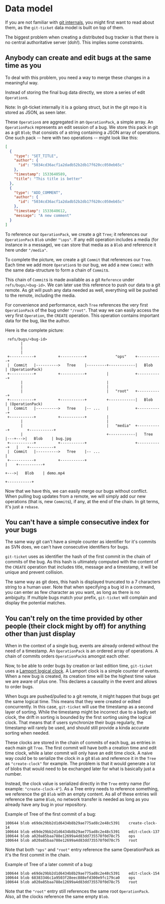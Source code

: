 # Data model

If you are not familiar with [git internals](https://git-scm.com/book/en/v1/Git-Internals), you might first want to read about them, as the `git-ticket` data model is built on top of them.

The biggest problem when creating a distributed bug tracker is that there is no central authoritative server (doh!). This implies some constraints.

## Anybody can create and edit bugs at the same time as you

To deal with this problem, you need a way to merge these changes in a meaningful way.

Instead of storing the final bug data directly, we store a series of edit `Operation`s.

Note: In git-ticket internally it is a golang struct, but in the git repo it is stored as JSON, as seen later.

These `Operation`s are aggregated in an `OperationPack`, a simple array. An `OperationPack` represents an edit session of a bug. We store this pack in git as a git `Blob`; that consists of a string containing a JSON array of operations. One such pack -- here with two operations -- might look like this:

```json
[
  {
    "type": "SET_TITLE",
    "author": {
      "id": "5034cd36acf1a2dadb52b2db17f620cc050eb65c"
    },
    "timestamp": 1533640589,
    "title": "This title is better"
  },
  {
    "type": "ADD_COMMENT",
    "author": {
      "id": "5034cd36acf1a2dadb52b2db17f620cc050eb65c"
    },
    "timestamp": 1533640612,
    "message": "A new comment"
  }
]
```

To reference our `OperationPack`, we create a git `Tree`; it references our `OperationPack` `Blob` under `"\ops"`. If any edit operation includes a media (for instance in a message), we can store that media as a `Blob` and reference it here under `"/media"`. 

To complete the picture, we create a git `Commit` that references our `Tree`. Each time we add more `Operation`s to our bug, we add a new `Commit` with the same data-structure to form a chain of `Commit`s.

This chain of `Commit`s is made available as a git `Reference` under `refs/bugs/<bug-id>`. We can later use this reference to push our data to a git remote. As git will push any data needed as well, everything will be pushed to the remote, including the media.

For convenience and performance, each `Tree` references the very first `OperationPack` of the bug under `"/root"`. That way we can easily access the very first `Operation`, the `CREATE` operation. This operation contains important data for the bug, like the author.

Here is the complete picture:

```
 refs/bugs/<bug-id>
       |
       |
       |
 +-----------+          +-----------+             "ops"    +-----------+
 |  Commit   |---------->   Tree    |---------+------------|   Blob    | (OperationPack)
 +-----------+          +-----------+         |            +-----------+
       |                                      |
       |                                      |
       |                                      |   "root"   +-----------+ 
 +-----------+          +-----------+         +------------|   Blob    | (OperationPack)
 |  Commit   |---------->   Tree    |-- ...   |            +-----------+
 +-----------+          +-----------+         |
       |                                      |
       |                                      |   "media"  +-----------+        +-----------+
       |                                      +------------|   Tree    |---+--->|   Blob    | bug.jpg
 +-----------+          +-----------+                      +-----------+   |    +-----------+
 |  Commit   |---------->   Tree    |-- ...                                |
 +-----------+          +-----------+                                      |    +-----------+
                                                                           +--->|   Blob    | demo.mp4
                                                                                +-----------+
```

Now that we have this, we can easily merge our bugs without conflict. When pulling bug updates from a remote, we will simply add our new operations (that is, new `Commit`s), if any, at the end of the chain. In git terms, it's just a `rebase`.

## You can't have a simple consecutive index for your bugs

The same way git can't have a simple counter as identifier for it's commits as SVN does, we can't have consecutive identifiers for bugs.

`git-ticket` uses as identifier the hash of the first commit in the chain of commits of the bug. As this hash is ultimately computed with the content of the `CREATE` operation that includes title, message and a timestamp, it will be unique and prevent collision.

The same way as git does, this hash is displayed truncated to a 7 characters string to a human user. Note that when specifying a bug id in a command, you can enter as few character as you want, as long as there is no ambiguity. If multiple bugs match your prefix, `git-ticket` will complain and display the potential matches.

## You can't rely on the time provided by other people (their clock might by off) for anything other than just display

When in the context of a single bug, events are already ordered without the need of a timestamp. An `OperationPack` is an ordered array of operations. A chain of commits orders `OperationPack`s amongst each other.

Now, to be able to order bugs by creation or last edition time, `git-ticket` uses a [Lamport logical clock](https://en.wikipedia.org/wiki/Lamport_timestamps). A Lamport clock is a simple counter of events. When a new bug is created, its creation time will be the highest time value we are aware of plus one. This declares a causality in the event and allows to order bugs.

When bugs are pushed/pulled to a git remote, it might happen that bugs get the same logical time. This means that they were created or edited concurrently. In this case, `git-ticket` will use the timestamp as a second layer of sorting. While the timestamp might be incorrect due to a badly set clock, the drift in sorting is bounded by the first sorting using the logical clock. That means that if users synchronize their bugs regularly, the timestamp will rarely be used, and should still provide a kinda accurate sorting when needed.

These clocks are stored in the chain of commits of each bug, as entries in each main git `Tree`. The first commit will have both a creation time and edit time clock, while a later commit will only have an edit time clock. A naive way could be to serialize the clock in a git `Blob` and reference it in the `Tree` as `"create-clock"` for example. The problem is that it would generate a lot of blobs that would need to be exchanged later for what is basically just a number.

Instead, the clock value is serialized directly in the `Tree` entry name (for example: `"create-clock-4"`). As a Tree entry needs to reference something, we reference the git `Blob` with an empty content. As all of these entries will reference the same `Blob`, no network transfer is needed as long as you already have any bug in your repository.


Example of Tree of the first commit of a bug:
```
100644 blob e69de29bb2d1d6434b8b29ae775ad8c2e48c5391	create-clock-14
100644 blob e69de29bb2d1d6434b8b29ae775ad8c2e48c5391	edit-clock-137
100644 blob a020a85baa788e12699a4d83dd735578f0d78c75	ops
100644 blob a020a85baa788e12699a4d83dd735578f0d78c75	root 
```
Note that both `"ops"` and `"root"` entry reference the same OperationPack as it's the first commit in the chain.


Example of Tree of a later commit of a bug:
```
100644 blob e69de29bb2d1d6434b8b29ae775ad8c2e48c5391	edit-clock-154
100644 blob 68383346c1a9503f28eec888efd300e9fc179ca0	ops
100644 blob a020a85baa788e12699a4d83dd735578f0d78c75	root
```
Note that the `"root"` entry still references the same root `OperationPack`. Also, all the clocks reference the same empty `Blob`.
